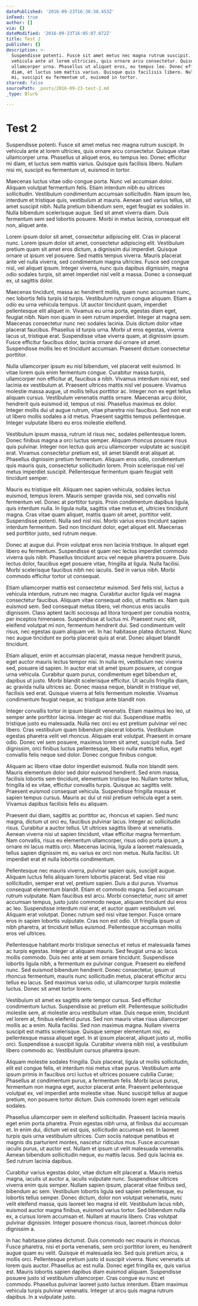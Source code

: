 ```yaml
---
datePublished: '2016-09-23T16:36:38.453Z'
inFeed: true
author: []
via: {}
dateModified: '2016-09-23T16:05:07.072Z'
title: Test 2
publisher: {}
description: >-
  Suspendisse potenti. Fusce sit amet metus nec magna rutrum suscipit. In
  vehicula ante at lorem ultricies, quis ornare arcu consectetur. Quisque vitae
  ullamcorper urna. Phasellus ut aliquet eros, eu tempus leo. Donec efficitur mi
  diam, et luctus sem mattis varius. Quisque quis facilisis libero. Nullam nisi
  mi, suscipit eu fermentum ut, euismod in tortor.
starred: false
sourcePath: _posts/2016-09-23-test-2.md
_type: Blurb

---
```

# Test 2

Suspendisse potenti. Fusce sit amet metus nec magna rutrum suscipit. In vehicula ante at lorem ultricies, quis ornare arcu consectetur. Quisque vitae ullamcorper urna. Phasellus ut aliquet eros, eu tempus leo. Donec efficitur mi diam, et luctus sem mattis varius. Quisque quis facilisis libero. Nullam nisi mi, suscipit eu fermentum ut, euismod in tortor.

Maecenas luctus vitae odio congue porta. Nunc vel accumsan dolor. Aliquam volutpat fermentum felis. Etiam interdum nibh eu ultrices sollicitudin. Vestibulum condimentum accumsan sollicitudin. Nam ipsum leo, interdum et tristique quis, vestibulum at mauris. Aenean sed varius tellus, sit amet suscipit nibh. Nulla pretium bibendum sem, eget feugiat ex sodales in. Nulla bibendum scelerisque augue. Sed sit amet viverra diam. Duis fermentum sem sed lobortis posuere. Morbi in metus lacinia, consequat elit non, aliquet ante.

Lorem ipsum dolor sit amet, consectetur adipiscing elit. Cras in placerat nunc. Lorem ipsum dolor sit amet, consectetur adipiscing elit. Vestibulum pretium quam sit amet eros dictum, a dignissim dui imperdiet. Quisque ornare ut ipsum vel posuere. Sed mattis tempus viverra. Mauris placerat ante vel nulla viverra, sed condimentum magna ultricies. Fusce sed congue nisl, vel aliquet ipsum. Integer viverra, nunc quis dapibus dignissim, magna odio sodales turpis, sit amet imperdiet nisl velit a massa. Donec a consequat ex, ut sagittis dolor.

Maecenas tincidunt, massa ac hendrerit mollis, quam nunc accumsan nunc, nec lobortis felis turpis id turpis. Vestibulum rutrum congue aliquam. Etiam a odio eu urna vehicula tempus. Ut auctor tincidunt quam, imperdiet pellentesque elit aliquet in. Vivamus eu urna porta, egestas diam eget, feugiat nibh. Nam non quam in sem rutrum imperdiet. Integer at magna sem. Maecenas consectetur nunc nec sodales lacinia. Duis dictum dolor vitae placerat faucibus. Phasellus id turpis urna. Morbi ut eros egestas, viverra lacus ut, tristique erat. Suspendisse vitae viverra quam, at dignissim ipsum. Fusce efficitur faucibus dolor, lacinia ornare dui ornare sit amet. Suspendisse mollis leo et tincidunt accumsan. Praesent dictum consectetur porttitor.

Nulla ullamcorper ipsum eu nisl bibendum, vel placerat velit euismod. In vitae lorem quis enim fermentum congue. Curabitur massa turpis, ullamcorper non efficitur at, faucibus a nibh. Vivamus interdum nisi est, sed lacinia ex vestibulum at. Praesent ultrices mattis nisl vel posuere. Vivamus molestie massa augue, ut mollis tellus porttitor ac. Integer non ex eget tellus aliquam cursus. Vestibulum venenatis mattis ornare. Maecenas arcu dolor, hendrerit quis euismod id, tempus ut nisi. Phasellus maximus ex dolor. Integer mollis dui ut augue rutrum, vitae pharetra nisi faucibus. Sed non erat ut libero mollis sodales a id metus. Praesent sagittis tempus pellentesque. Integer vulputate libero eu eros molestie eleifend.

Vestibulum ipsum massa, rutrum id risus nec, sodales pellentesque lorem. Donec finibus magna a orci luctus semper. Aliquam rhoncus posuere risus quis pulvinar. Integer non lectus quis arcu ullamcorper vulputate ac suscipit erat. Vivamus consectetur pretium est, sit amet blandit erat aliquet at. Phasellus dignissim pretium fermentum. Aliquam eros odio, condimentum quis mauris quis, consectetur sollicitudin lorem. Proin scelerisque nisl vel metus imperdiet suscipit. Pellentesque fermentum quam feugiat velit tincidunt semper.

Mauris eu tristique elit. Aliquam nec sapien vehicula, sodales lectus euismod, tempus lorem. Mauris semper gravida nisi, sed convallis nisl fermentum vel. Donec at porttitor turpis. Proin condimentum dapibus ligula, quis interdum nulla. In ligula nulla, sagittis vitae metus et, ultricies tincidunt magna. Cras vitae quam aliquet, mattis quam sit amet, porttitor velit. Suspendisse potenti. Nulla sed nisl nisi. Morbi varius eros tincidunt sapien interdum fermentum. Sed non tincidunt dolor, eget aliquet elit. Maecenas sed porttitor justo, sed rutrum neque.

Donec at augue dui. Proin volutpat eros non lacinia tristique. In aliquet eget libero eu fermentum. Suspendisse et quam nec lectus imperdiet commodo viverra quis nibh. Phasellus tincidunt arcu vel neque pharetra posuere. Duis lectus dolor, faucibus eget posuere vitae, fringilla at ligula. Nulla facilisi. Morbi scelerisque faucibus nibh nec iaculis. Sed in varius nibh. Morbi commodo efficitur tortor ut consequat.

Etiam ullamcorper mattis est consectetur euismod. Sed felis nisl, luctus a vehicula interdum, rutrum nec magna. Curabitur auctor ligula vel magna consectetur faucibus. Aliquam vitae consequat odio, ut mattis ex. Nam quis euismod sem. Sed consequat metus libero, vel rhoncus eros iaculis dignissim. Class aptent taciti sociosqu ad litora torquent per conubia nostra, per inceptos himenaeos. Suspendisse at luctus mi. Praesent nunc elit, eleifend volutpat mi non, fermentum hendrerit dui. Sed condimentum velit risus, nec egestas quam aliquam vel. In hac habitasse platea dictumst. Nunc nec augue tincidunt ex porta placerat quis at erat. Donec aliquet blandit tincidunt.

Etiam aliquet, enim et accumsan placerat, massa neque hendrerit purus, eget auctor mauris lectus tempor nisi. In nulla mi, vestibulum nec viverra sed, posuere id sapien. In auctor erat sit amet ipsum posuere, ut congue urna vehicula. Curabitur quam purus, condimentum eget bibendum et, dapibus ut justo. Morbi blandit scelerisque efficitur. Ut iaculis fringilla diam, ac gravida nulla ultrices ac. Donec massa neque, blandit in tristique vel, facilisis sed erat. Quisque viverra at felis fermentum molestie. Vivamus condimentum feugiat neque, ac tristique ante blandit non.

Integer convallis tortor in ipsum blandit venenatis. Etiam maximus leo leo, ut semper ante porttitor lacinia. Integer ac nisl dui. Suspendisse mattis tristique justo eu malesuada. Nulla nec orci eu est pretium pulvinar vel nec libero. Cras vestibulum quam bibendum placerat lobortis. Vestibulum egestas pharetra velit vel rhoncus. Aliquam erat volutpat. Praesent in ornare odio. Donec vel sem posuere, maximus lorem sit amet, suscipit nulla. Sed dignissim, orci finibus luctus pellentesque, libero nulla mattis tellus, eget convallis felis neque sed dolor. Donec congue finibus congue.

Aliquam ac libero vitae dolor imperdiet euismod. Nulla non blandit sem. Mauris elementum dolor sed dolor euismod hendrerit. Sed enim massa, facilisis lobortis sem tincidunt, elementum tristique leo. Nullam tortor tellus, fringilla id ex vitae, efficitur convallis turpis. Quisque ac sagittis velit. Praesent euismod consequat vehicula. Suspendisse fringilla massa et sapien tempus cursus. Mauris ac dui ut nisl pretium vehicula eget a sem. Vivamus dapibus facilisis felis eu aliquam.

Praesent dui diam, sagittis ac porttitor ac, rhoncus et sapien. Sed nunc magna, dictum ut orci eu, faucibus pulvinar lacus. Integer ac sollicitudin risus. Curabitur a auctor tellus. Ut ultrices sagittis libero at venenatis. Aenean viverra nisi ut sapien tincidunt, vitae efficitur magna fermentum. Nam convallis, risus eu elementum ullamcorper, risus odio porta ipsum, a ornare mi lacus mattis orci. Maecenas lacinia, ligula a laoreet malesuada, tellus sapien dignissim mi, eu varius ex orci non metus. Nulla facilisi. Ut imperdiet erat et nulla lobortis condimentum.

Pellentesque nec mauris viverra, pulvinar sapien quis, suscipit augue. Aliquam luctus felis aliquam lorem lobortis placerat. Sed vitae nisi sollicitudin, semper erat vel, pretium sapien. Duis a dui purus. Vivamus consequat elementum blandit. Etiam et commodo magna. Sed accumsan rutrum vulputate. Nam faucibus est arcu. Morbi consectetur, nunc sit amet accumsan tempus, justo justo commodo neque, aliquam tincidunt dui eros ac leo. Suspendisse interdum nisl erat, et auctor quam vestibulum vel. Aliquam erat volutpat. Donec rutrum sed nisi vitae tempor. Fusce ornare eros in sapien lobortis vulputate. Cras non est odio. Ut fringilla ipsum ut nibh pharetra, at tincidunt tellus euismod. Pellentesque accumsan mollis eros vel ultrices.

Pellentesque habitant morbi tristique senectus et netus et malesuada fames ac turpis egestas. Integer ut aliquam mauris. Sed feugiat urna ac lacus mollis commodo. Duis nec ante at sem ornare tincidunt. Suspendisse lobortis ligula nibh, a fermentum ex pulvinar congue. Praesent eu eleifend nunc. Sed euismod bibendum hendrerit. Donec consectetur, ipsum ut rhoncus fermentum, mauris nunc sollicitudin metus, placerat efficitur arcu tellus eu lacus. Sed maximus varius odio, ut ullamcorper turpis molestie luctus. Donec sit amet tortor lorem.

Vestibulum sit amet ex sagittis ante tempor cursus. Sed efficitur condimentum luctus. Suspendisse ac pretium elit. Pellentesque sollicitudin molestie sem, at molestie arcu vestibulum vitae. Duis neque enim, tincidunt vel lorem at, finibus eleifend purus. Sed non mauris vitae risus ullamcorper mollis ac a enim. Nulla facilisi. Sed non maximus magna. Nullam viverra suscipit est mattis scelerisque. Quisque semper elementum nisi, eu pellentesque massa aliquet eget. In at ipsum placerat, aliquet justo ut, mollis orci. Suspendisse a suscipit ligula. Curabitur viverra nibh nisl, a vestibulum libero commodo ac. Vestibulum cursus pharetra ipsum.

Aliquam molestie sodales fringilla. Duis placerat, ligula ut mollis sollicitudin, elit est congue felis, et interdum nisi metus vitae purus. Vestibulum ante ipsum primis in faucibus orci luctus et ultrices posuere cubilia Curae; Phasellus at condimentum purus, a fermentum felis. Morbi lacus purus, fermentum non magna eget, auctor placerat ante. Praesent pellentesque volutpat ex, vel imperdiet ante molestie vitae. Nunc suscipit tellus at augue pretium, non posuere tortor dictum. Duis commodo lorem eget vehicula sodales.

Phasellus ullamcorper sem in eleifend sollicitudin. Praesent lacinia mauris eget enim porta pharetra. Proin egestas nibh urna, at finibus dui accumsan et. In enim dui, dictum vel est quis, sollicitudin accumsan est. In laoreet turpis quis urna vestibulum ultrices. Cum sociis natoque penatibus et magnis dis parturient montes, nascetur ridiculus mus. Fusce accumsan iaculis purus, ut auctor est. Nullam et ipsum ut velit malesuada venenatis. Aenean bibendum sollicitudin neque, eu mattis lacus. Sed quis lacinia ex. Sed rutrum lacinia dapibus.

Curabitur varius egestas dolor, vitae dictum elit placerat a. Mauris metus magna, iaculis ut auctor a, iaculis vulputate nunc. Suspendisse ultrices viverra enim quis semper. Nullam sapien ipsum, placerat vitae finibus sed, bibendum ac sem. Vestibulum lobortis ligula sed sapien pellentesque, eu lobortis tellus semper. Donec dictum, dolor non volutpat venenatis, nunc velit eleifend massa, quis laoreet leo magna id elit. Vestibulum lacus nibh, euismod auctor magna finibus, euismod varius tortor. Sed bibendum nulla ex, a cursus lorem accumsan et. Nullam at mauris libero. Cras volutpat pulvinar dignissim. Integer posuere rhoncus risus, laoreet rhoncus dolor dignissim a.

In hac habitasse platea dictumst. Duis commodo nec mauris in rhoncus. Fusce pharetra, nisi et porta venenatis, sem orci porttitor lorem, eu hendrerit augue quam eu velit. Quisque et malesuada leo. Sed quis pretium arcu, a mollis orci. Pellentesque pretium justo id suscipit viverra. Nunc venenatis ut lorem quis auctor. Phasellus ac est nulla. Donec eget fringilla ex, quis varius est. Mauris lobortis sapien dapibus diam euismod aliquam. Suspendisse posuere justo id vestibulum ullamcorper. Cras congue eu nunc et commodo. Phasellus pulvinar laoreet justo luctus interdum. Etiam maximus vehicula turpis pulvinar venenatis. Integer ut arcu quis magna rutrum dapibus. In a vulputate justo.